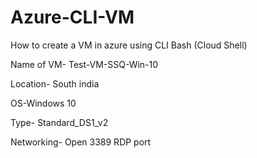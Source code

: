 # Azure-CLI-VM
How to create a VM in azure using CLI Bash (Cloud Shell)

Name of VM- Test-VM-SSQ-Win-10

Location- South india

OS-Windows 10

Type- Standard_DS1_v2

Networking- Open 3389 RDP port
